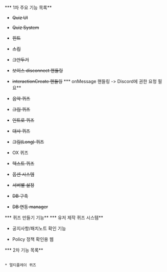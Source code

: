 *** 1차 주요 기능 목록**

* ~~Quiz UI~~

* ~~Quiz System~~

* ~~힌트~~
* ~~스킵~~
* ~~그만두기~~

* ~~보이스 disconnect 핸들링~~
* ~~interactionCreate 핸들링~~
*** onMessage 핸들링 -> Discord에 권한 요청 필요**

* ~~음악 퀴즈~~
* ~~그림 퀴즈~~
* ~~인트로 퀴즈~~
* ~~대사 퀴즈~~
* ~~그림(Long) 퀴즈~~
* OX 퀴즈
* ~~텍스트 퀴즈~~

* ~~옵션 시스템~~
* ~~서버별 설정~~

* ~~DB 구축~~
* ~~DB 연동 manager~~

*** 퀴즈 만들기 기능**
*** 유저 제작 퀴즈 시스템**

* 공지사항/패치노트 확인 기능

* Policy 정책 확인용 웹


*** 2차 기능 목록**
```

* 멀티플레이 퀴즈

```